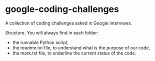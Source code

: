# google-coding-challenges
A collection of coding challenges asked in Google interviews.

Structure. You will always find in each folder:
- the runnable Python script,
- the readme.txt file, to understand what is the purpose of our code,
- the mark.txt file, to underline the current status of the code.
